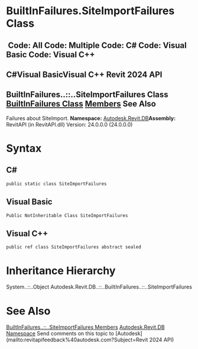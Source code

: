 # BuiltInFailures.SiteImportFailures Class

﻿
 Code: All Code: Multiple Code: C# Code: Visual Basic Code: Visual C++   
---  
C#Visual BasicVisual C++
Revit 2024 API  
---  
BuiltInFailures..::..SiteImportFailures Class  
[BuiltInFailures Class](eda15d4a-6b14-ee6b-0c44-6011077e6cfc.md "BuiltInFailures Class") [Members](f887cbef-75a8-1d6f-c870-a4e1428c7ca7.md "BuiltInFailures.SiteImportFailures Members") See Also  
---  
Failures about SiteImport. 
**Namespace:** [Autodesk.Revit.DB](87546ba7-461b-c646-cbb1-2cb8f5bff8b2.md "Autodesk.Revit.DB Namespace")**Assembly:** RevitAPI (in RevitAPI.dll) Version: 24.0.0.0 (24.0.0.0)
# Syntax
C#  
---  
```text
public static class SiteImportFailures
```
  
Visual Basic  
---  
```text
Public NotInheritable Class SiteImportFailures
```
  
Visual C++  
---  
```text
public ref class SiteImportFailures abstract sealed
```
  
# Inheritance Hierarchy
System..::..Object Autodesk.Revit.DB..::..BuiltInFailures..::..SiteImportFailures
# See Also
[BuiltInFailures..::..SiteImportFailures Members](f887cbef-75a8-1d6f-c870-a4e1428c7ca7.md "BuiltInFailures.SiteImportFailures Members")
[Autodesk.Revit.DB Namespace](87546ba7-461b-c646-cbb1-2cb8f5bff8b2.md "Autodesk.Revit.DB Namespace")
Send comments on this topic to [Autodesk](mailto:revitapifeedback%40autodesk.com?Subject=Revit 2024 API)